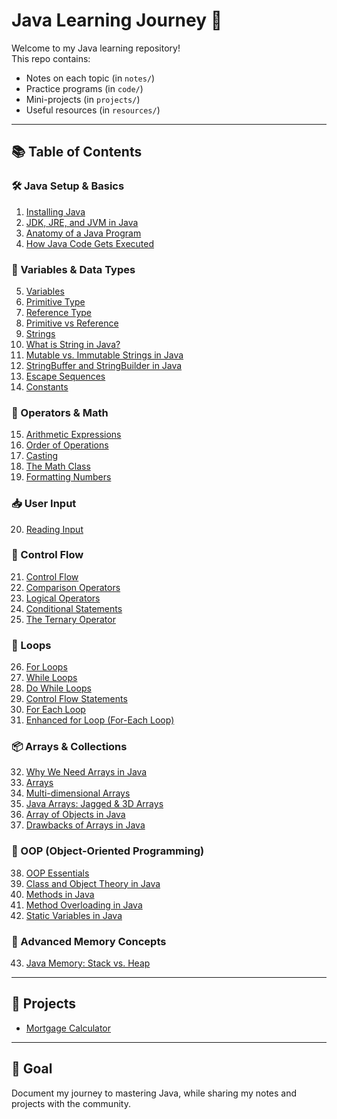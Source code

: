 # Java Learning Journey 🚀

Welcome to my Java learning repository!  
This repo contains:
- Notes on each topic (in `notes/`)
- Practice programs (in `code/`)
- Mini-projects (in `projects/`)
- Useful resources (in `resources/`)

---

## 📚 Table of Contents

### 🛠️ Java Setup & Basics

1. [Installing Java](notes/001-Installing-Java.md)
2. [JDK, JRE, and JVM in Java](notes/031-JDK,-JRE,-and-JVM-in-Java.md)
3. [Anatomy of a Java Program](notes/002-Anatomy-of-a-Java-Program.md)
4. [How Java Code Gets Executed](notes/003-How-Java-Code-Gets-Executed.md)

### 🧠 Variables & Data Types

5. [Variables](notes/004-Variables.md)
6. [Primitive Type](notes/005-Primitive-Type.md)
7. [Reference Type](notes/006-Reference-Type.md)
8. [Primitive vs Reference](notes/007-Primitive-vs-Reference.md)
9. [Strings](notes/008-Strings.md)
10. [What is String in Java?](notes/040-String-in-Java.md)
11. [Mutable vs. Immutable Strings in Java](notes/041-Mutable-vs-Immutable-Strings.md)
12. [StringBuffer and StringBuilder in Java](notes/042-StringBuffer-and-StringBuilder.md)
13. [Escape Sequences](notes/009-Escape-Sequences.md)
14. [Constants](notes/012-Constants.md)

### 🧮 Operators & Math

15. [Arithmetic Expressions](notes/013-Arithmetic-Expressions.md)
16. [Order of Operations](notes/014-Order-of-Operations.md)
17. [Casting](notes/015-Casting.md)
18. [The Math Class](notes/016-The-Math-Class.md)
19. [Formatting Numbers](notes/017-Formatting-Numbers.md)

### 📥 User Input

20. [Reading Input](notes/018-Reading-Input.md)

### 🔁 Control Flow

21. [Control Flow](notes/019-Control-Flow.md)
22. [Comparison Operators](notes/020-Comparison-Operators.md)
23. [Logical Operators](notes/021-Logical-Operators.md)
24. [Conditional Statements](notes/022-Conditional-Statements.md)
25. [The Ternary Operator](notes/023-The-Ternary-Operator.md)

### 🔂 Loops

26. [For Loops](notes/024-For-Loops.md)
27. [While Loops](notes/025-While-Loops.md)
28. [Do While Loops](notes/026-Do-While-Loops.md)
29. [Control Flow Statements](notes/027-Control-Flow-Statements.md)
30. [For Each Loop](notes/028-For-Each-Loop.md)
31. [Enhanced for Loop (For-Each Loop)](notes/039-Enhanced-for-Loop.md)

### 📦 Arrays & Collections

32. [Why We Need Arrays in Java](notes/035-Need-of-an-Array.md)
33. [Arrays](notes/010-Arrays.md)
34. [Multi-dimensional Arrays](notes/011-Multi-dimensional-Arrays.md)
35. [Java Arrays: Jagged & 3D Arrays](notes/036-Jagged-&-3D-Arrays.md)
36. [Array of Objects in Java](notes/038-Array-of-Objects.md)
37. [Drawbacks of Arrays in Java](notes/037-Drawbacks-of-Arrays.md)

### 🧱 OOP (Object-Oriented Programming)

38. [OOP Essentials](notes/029-OOP-Essentials.md)
39. [Class and Object Theory in Java](notes/030-Class-and-Object-Theory-in-Java.md)
40. [Methods in Java](notes/032-Methods-in-Java.md)
41. [Method Overloading in Java](notes/033-Method-Overloading.md)
42. [Static Variables in Java](notes/043-Static-Variables.md)

### 🧠 Advanced Memory Concepts

43. [Java Memory: Stack vs. Heap](notes/034-Stack-vs-Heap.md)

---

## 🚀 Projects

* [Mortgage Calculator](projects/MortgageCalculator/)

---


## 🎯 Goal
Document my journey to mastering Java, while sharing my notes and projects with the community.